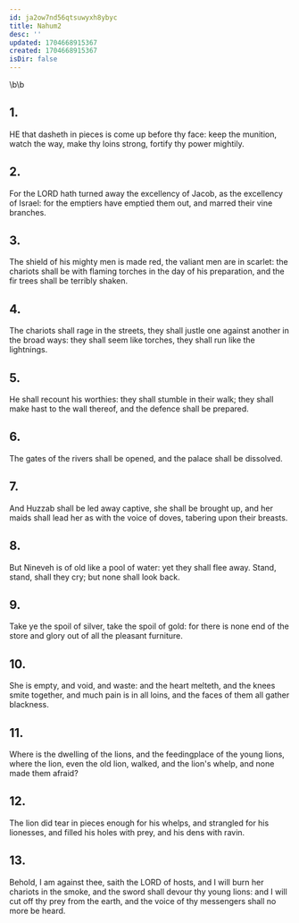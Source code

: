 ```yaml
---
id: ja2ow7nd56qtsuwyxh8ybyc
title: Nahum2
desc: ''
updated: 1704668915367
created: 1704668915367
isDir: false
---
```

\b\b
## 1.
HE that dasheth in pieces is come up before thy face: keep the munition, watch the way, make thy loins strong, fortify thy power mightily.
## 2.
For the LORD hath turned away the excellency of Jacob, as the excellency of Israel: for the emptiers have emptied them out, and marred their vine branches.
## 3.
The shield of his mighty men is made red, the valiant men are in scarlet: the chariots shall be with flaming torches in the day of his preparation, and the fir trees shall be terribly shaken.
## 4.
The chariots shall rage in the streets, they shall justle one against another in the broad ways: they shall seem like torches, they shall run like the lightnings.
## 5.
He shall recount his worthies: they shall stumble in their walk; they shall make hast to the wall thereof, and the defence shall be prepared.
## 6.
The gates of the rivers shall be opened, and the palace shall be dissolved.
## 7.
And Huzzab shall be led away captive, she shall be brought up, and her maids shall lead her as with the voice of doves, tabering upon their breasts.
## 8.
But Nineveh is of old like a pool of water: yet they shall flee away.  Stand, stand, shall they cry; but none shall look back.
## 9.
Take ye the spoil of silver, take the spoil of gold: for there is none end of the store and glory out of all the pleasant furniture.
## 10.
She is empty, and void, and waste: and the heart melteth, and the knees smite together, and much pain is in all loins, and the faces of them all gather blackness.
## 11.
Where is the dwelling of the lions, and the feedingplace of the young lions, where the lion, even the old lion, walked, and the lion's whelp, and none made them afraid?
## 12.
The lion did tear in pieces enough for his whelps, and strangled for his lionesses, and filled his holes with prey, and his dens with ravin.
## 13.
Behold, I am against thee, saith the LORD of hosts, and I will burn her chariots in the smoke, and the sword shall devour thy young lions: and I will cut off thy prey from the earth, and the voice of thy messengers shall no more be heard.
